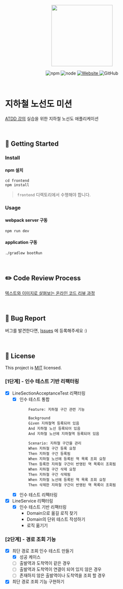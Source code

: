 <p align="center">
    <img width="200px;" src="https://raw.githubusercontent.com/woowacourse/atdd-subway-admin-frontend/master/images/main_logo.png"/>
</p>
<p align="center">
  <img alt="npm" src="https://img.shields.io/badge/npm-%3E%3D%205.5.0-blue">
  <img alt="node" src="https://img.shields.io/badge/node-%3E%3D%209.3.0-blue">
  <a href="https://edu.nextstep.camp/c/R89PYi5H" alt="nextstep atdd">
    <img alt="Website" src="https://img.shields.io/website?url=https%3A%2F%2Fedu.nextstep.camp%2Fc%2FR89PYi5H">
  </a>
  <img alt="GitHub" src="https://img.shields.io/github/license/next-step/atdd-subway-service">
</p>

<br>

# 지하철 노선도 미션
[ATDD 강의](https://edu.nextstep.camp/c/R89PYi5H) 실습을 위한 지하철 노선도 애플리케이션

<br>

## 🚀 Getting Started

### Install
#### npm 설치
```
cd frontend
npm install
```
> `frontend` 디렉토리에서 수행해야 합니다.

### Usage
#### webpack server 구동
```
npm run dev
```
#### application 구동
```
./gradlew bootRun
```
<br>

## ✏️ Code Review Process
[텍스트와 이미지로 살펴보는 온라인 코드 리뷰 과정](https://github.com/next-step/nextstep-docs/tree/master/codereview)

<br>

## 🐞 Bug Report

버그를 발견한다면, [Issues](https://github.com/next-step/atdd-subway-service/issues) 에 등록해주세요 :)

<br>

## 📝 License

This project is [MIT](https://github.com/next-step/atdd-subway-service/blob/master/LICENSE.md) licensed.


### [1단계] - 인수 테스트 기반 리팩터링

- [X] LineSectionAcceptanceTest 리팩터링
    - [X] 인수 테스트 통합
        ```
            Feature: 지하철 구간 관련 기능
            
            Background
            Given 지하철역 등록되어 있음
            And 지하철 노선 등록되어 있음
            And 지하철 노선에 지하철역 등록되어 있음
            
            Scenario: 지하철 구간을 관리
            When 지하철 구간 등록 요청
            Then 지하철 구간 등록됨
            When 지하철 노선에 등록된 역 목록 조회 요청
            Then 등록한 지하철 구간이 반영된 역 목록이 조회됨
            When 지하철 구간 삭제 요청
            Then 지하철 구간 삭제됨
            When 지하철 노선에 등록된 역 목록 조회 요청
            Then 삭제한 지하철 구간이 반영된 역 목록이 조회됨
        ```
    - [X] 인수 테스트 리펙터링
- [X] LineService 리팩터링
    - [X] 인수 테스트 기반 리팩터링
        - Domain으로 옮길 로직 찾기
        - Domain의 단위 테스트 작성하기
        - 로직 옮기기

### [2단계] - 경로 조회 기능
- [X] 최단 경로 조회 인수 테스트 만들기
  - [X] 성공 케이스
  - [ ] 출발역과 도착역이 같은 경우
  - [ ] 출발역과 도착역이 연결이 되어 있지 않은 경우
  - [ ] 존재하지 않은 출발역이나 도착역을 조회 할 경우
- [X] 최단 경로 조회 기능 구현하기